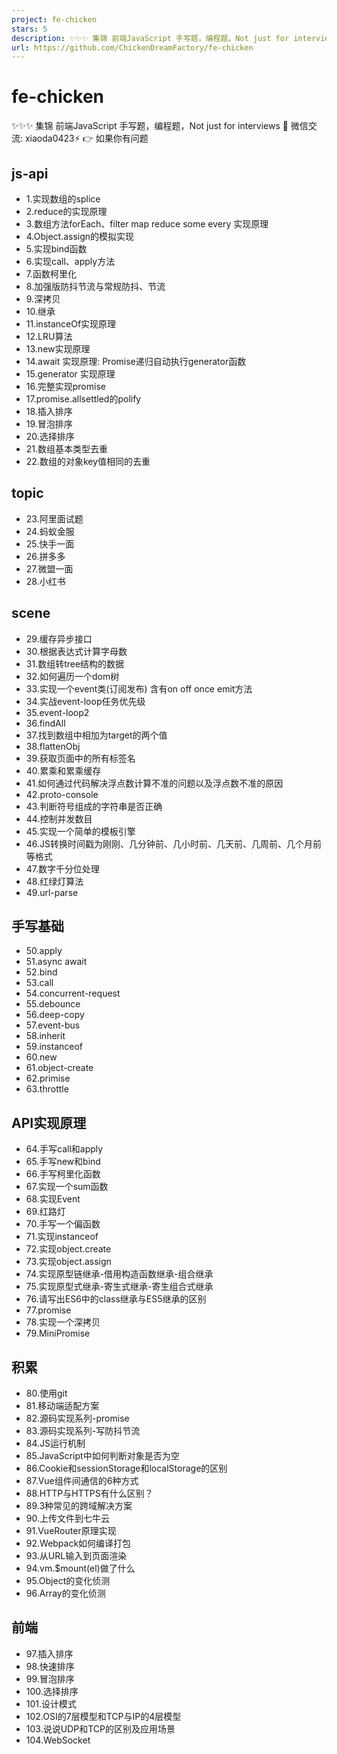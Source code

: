 ```yaml
---
project: fe-chicken
stars: 5
description: ✨✨✨ 集锦 前端JavaScript 手写题，编程题，Not just for interviews
url: https://github.com/ChickenDreamFactory/fe-chicken
---
```


fe-chicken
==========

✨✨✨ 集锦 前端JavaScript 手写题，编程题，Not just for interviews 💬 微信交流: xiaoda0423⚡ 👉 如果你有问题

js-api
------

-   1.实现数组的splice
-   2.reduce的实现原理
-   3.数组方法forEach、filter map reduce some every 实现原理
-   4.Object.assign的模拟实现
-   5.实现bind函数
-   6.实现call、apply方法
-   7.函数柯里化
-   8.加强版防抖节流与常规防抖、节流
-   9.深拷贝
-   10.继承
-   11.instanceOf实现原理
-   12.LRU算法
-   13.new实现原理
-   14.await 实现原理: Promise递归自动执行generator函数
-   15.generator 实现原理
-   16.完整实现promise
-   17.promise.allsettled的polify
-   18.插入排序
-   19.冒泡排序
-   20.选择排序
-   21.数组基本类型去重
-   22.数组的对象key值相同的去重

topic
-----

-   23.阿里面试题
-   24.蚂蚁金服
-   25.快手一面
-   26.拼多多
-   27.微盟一面
-   28.小红书

scene
-----

-   29.缓存异步接口
-   30.根据表达式计算字母数
-   31.数组转tree结构的数据
-   32.如何遍历一个dom树
-   33.实现一个event类(订阅发布) 含有on off once emit方法
-   34.实战event-loop任务优先级
-   35.event-loop2
-   36.findAll
-   37.找到数组中相加为target的两个值
-   38.flattenObj
-   39.获取页面中的所有标签名
-   40.累乘和累乘缓存
-   41.如何通过代码解决浮点数计算不准的问题以及浮点数不准的原因
-   42.proto-console
-   43.判断符号组成的字符串是否正确
-   44.控制并发数目
-   45.实现一个简单的模板引擎
-   46.JS转换时间戳为刚刚、几分钟前、几小时前、几天前、几周前、几个月前等格式
-   47.数字千分位处理
-   48.红绿灯算法
-   49.url-parse

手写基础
----

-   50.apply
-   51.async await
-   52.bind
-   53.call
-   54.concurrent-request
-   55.debounce
-   56.deep-copy
-   57.event-bus
-   58.inherit
-   59.instanceof
-   60.new
-   61.object-create
-   62.primise
-   63.throttle

API实现原理
-------

-   64.手写call和apply
-   65.手写new和bind
-   66.手写柯里化函数
-   67.实现一个sum函数
-   68.实现Event
-   69.红路灯
-   70.手写一个偏函数
-   71.实现instanceof
-   72.实现object.create
-   73.实现object.assign
-   74.实现原型链继承-借用构造函数继承-组合继承
-   75.实现原型式继承-寄生式继承-寄生组合式继承
-   76.请写出ES6中的class继承与ES5继承的区别
-   77.promise
-   78.实现一个深拷贝
-   79.MiniPromise

积累
--

-   80.使用git
-   81.移动端适配方案
-   82.源码实现系列-promise
-   83.源码实现系列-写防抖节流
-   84.JS运行机制
-   85.JavaScript中如何判断对象是否为空
-   86.Cookie和sessionStorage和localStorage的区别
-   87.Vue组件间通信的6种方式
-   88.HTTP与HTTPS有什么区别？
-   89.3种常见的跨域解决方案
-   90.上传文件到七牛云
-   91.VueRouter原理实现
-   92.Webpack如何编译打包
-   93.从URL输入到页面渲染
-   94.vm.$mount(el)做了什么
-   95.Object的变化侦测
-   96.Array的变化侦测

前端
--

-   97.插入排序
-   98.快速排序
-   99.冒泡排序
-   100.选择排序
-   101.设计模式
-   102.OSI的7层模型和TCP与IP的4层模型
-   103.说说UDP和TCP的区别及应用场景
-   104.WebSocket
